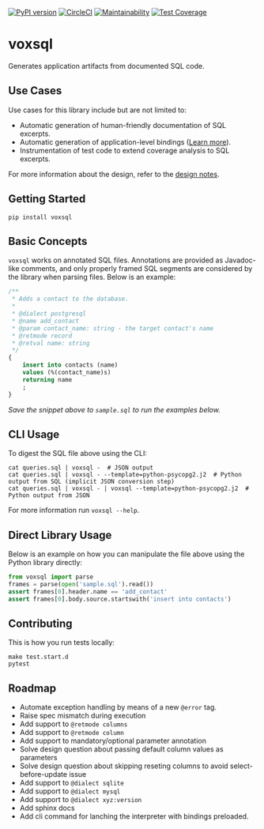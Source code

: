 [![PyPI version](https://badge.fury.io/py/voxsql.svg)](https://badge.fury.io/py/voxsql) [![CircleCI](https://circleci.com/gh/ccortezia/voxsql/tree/master.svg?style=svg)](https://circleci.com/gh/ccortezia/voxsql/tree/master) [![Maintainability](https://api.codeclimate.com/v1/badges/e923a96d98200af83af6/maintainability)](https://codeclimate.com/github/ccortezia/voxsql/maintainability) [![Test Coverage](https://api.codeclimate.com/v1/badges/e923a96d98200af83af6/test_coverage)](https://codeclimate.com/github/ccortezia/voxsql/test_coverage)

# voxsql

Generates application artifacts from documented SQL code.


## Use Cases

Use cases for this library include but are not limited to:
* Automatic generation of human-friendly documentation of SQL excerpts.
* Automatic generation of application-level bindings ([Learn more](docs/code-gen.md)).
* Instrumentation of test code to extend coverage analysis to SQL excerpts.

For more information about the design, refer to the [design notes](docs/design.md).

## Getting Started

```
pip install voxsql
```

## Basic Concepts

`voxsql` works on annotated SQL files. Annotations are provided as Javadoc-like comments, and only properly framed SQL segments are considered by the library when parsing files. Below is an example:

```sql
/**
 * Adds a contact to the database.
 *
 * @dialect postgresql
 * @name add_contact
 * @param contact_name: string - the target contact's name
 * @retmode record
 * @retval name: string
 */
{
    insert into contacts (name)
    values (%(contact_name)s)
    returning name
    ;
}
```

_Save the snippet above to `sample.sql` to run the examples below._

## CLI Usage

To digest the SQL file above using the CLI:

```shell
cat queries.sql | voxsql -  # JSON output
cat queries.sql | voxsql - --template=python-psycopg2.j2  # Python output from SQL (implicit JSON conversion step)
cat queries.sql | voxsql - | voxsql --template=python-psycopg2.j2  # Python output from JSON
```

For more information run `voxsql --help`.

## Direct Library Usage

Below is an example on how you can manipulate the file above using the Python library directly:

```python
from voxsql import parse
frames = parse(open('sample.sql').read())
assert frames[0].header.name == 'add_contact'
assert frames[0].body.source.startswith('insert into contacts')
```

## Contributing

This is how you run tests locally:

```shell
make test.start.d
pytest
```

## Roadmap

* Automate exception handling by means of a new `@error` tag.
* Raise spec mismatch during execution
* Add support to `@retmode columns`
* Add support to `@retmode column`
* Add support to mandatory/optional parameter annotation
* Solve design question about passing default column values as parameters
* Solve design question about skipping reseting columns to avoid select-before-update issue
* Add support to `@dialect sqlite`
* Add support to `@dialect mysql`
* Add support to `@dialect xyz:version`
* Add sphinx docs
* Add cli command for lanching the interpreter with bindings preloaded.
